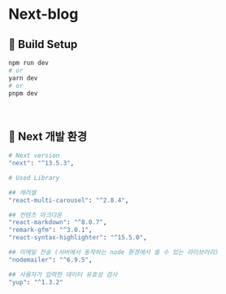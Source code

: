 # Next-blog

## 🚩 Build Setup

```bash
npm run dev
# or
yarn dev
# or
pnpm dev
```

<br />

## 🚩 Next 개발 환경

```bash
# Next version
"next": "^13.5.3",
```

```bash
# Used Library

## 캐러셀
"react-multi-carousel": "^2.8.4",

## 컨텐츠 마크다운
"react-markdown": "^8.0.7",
"remark-gfm": "^3.0.1",
"react-syntax-highlighter": "^15.5.0",

## 이메일 전송 (서버에서 동작하는 node 환경에서 쓸 수 있는 라이브러리)
"nodemailer": "^6.9.5",

## 사용자가 입력한 데이터 유효성 검사
"yup": "^1.3.2"
```
